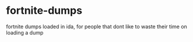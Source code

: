 # fortnite-dumps
fortnite dumps loaded in ida, for people that dont like to waste their time on loading a dump
